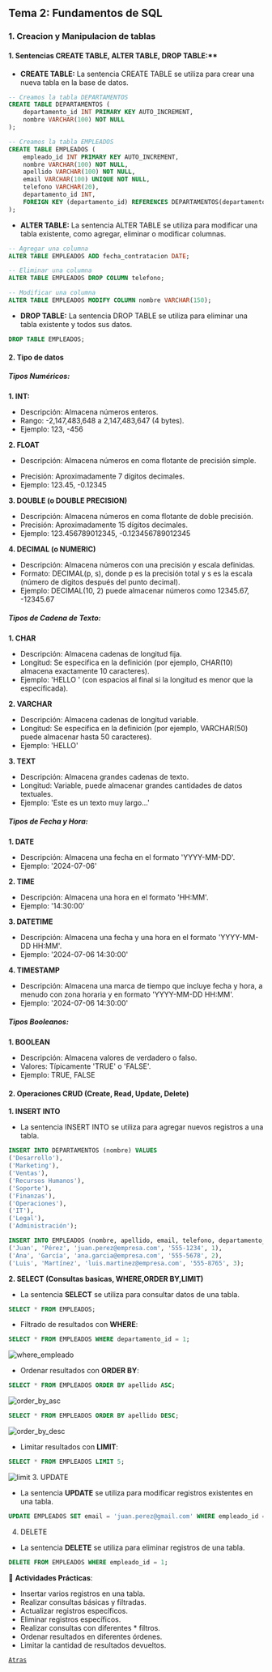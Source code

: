 ## Tema 2: Fundamentos de SQL

### 1. Creacion y Manipulacion de tablas

#### 1. Sentencias CREATE TABLE, ALTER TABLE, DROP TABLE:**
* **CREATE TABLE:**
La sentencia CREATE TABLE se utiliza para crear una nueva tabla en la base de datos.
```sql
-- Creamos la tabla DEPARTAMENTOS
CREATE TABLE DEPARTAMENTOS (
    departamento_id INT PRIMARY KEY AUTO_INCREMENT,
    nombre VARCHAR(100) NOT NULL
);

-- Creamos la tabla EMPLEADOS
CREATE TABLE EMPLEADOS (
    empleado_id INT PRIMARY KEY AUTO_INCREMENT,
    nombre VARCHAR(100) NOT NULL,
    apellido VARCHAR(100) NOT NULL,
    email VARCHAR(100) UNIQUE NOT NULL,
    telefono VARCHAR(20),
    departamento_id INT,
    FOREIGN KEY (departamento_id) REFERENCES DEPARTAMENTOS(departamento_id)
);
```
* **ALTER TABLE:**
La sentencia ALTER TABLE se utiliza para modificar una tabla existente, como agregar, eliminar o modificar columnas.
```sql
-- Agregar una columna
ALTER TABLE EMPLEADOS ADD fecha_contratacion DATE;

-- Eliminar una columna
ALTER TABLE EMPLEADOS DROP COLUMN telefono;

-- Modificar una columna
ALTER TABLE EMPLEADOS MODIFY COLUMN nombre VARCHAR(150);

```
* **DROP TABLE:**
La sentencia DROP TABLE se utiliza para eliminar una tabla existente y todos sus datos.
```sql
DROP TABLE EMPLEADOS;

```
#### 2. Tipo de datos
##### **Tipos Numéricos:**

**1. INT:**
* Descripción: Almacena números enteros.
* Rango: -2,147,483,648 a 2,147,483,647 (4 bytes).
* Ejemplo: 123, -456

**2. FLOAT**
* Descripción: Almacena números en coma flotante de precisión simple.
- Precisión: Aproximadamente 7 dígitos decimales.
- Ejemplo: 123.45, -0.12345

**3. DOUBLE (o DOUBLE PRECISION)**
* Descripción: Almacena números en coma flotante de doble precisión.
* Precisión: Aproximadamente 15 dígitos decimales.
* Ejemplo: 123.456789012345, -0.123456789012345

**4. DECIMAL (o NUMERIC)**
* Descripción: Almacena números con una precisión y escala definidas.
* Formato: DECIMAL(p, s), donde p es la precisión total y s es la escala (número de dígitos después del punto decimal).
* Ejemplo: DECIMAL(10, 2) puede almacenar números como 12345.67, -12345.67

##### **Tipos de Cadena de Texto:**
**1. CHAR**
* Descripción: Almacena cadenas de longitud fija.
* Longitud: Se especifica en la definición (por ejemplo, CHAR(10) almacena exactamente 10 caracteres).
* Ejemplo: 'HELLO ' (con espacios al final si la longitud es menor que la especificada).

**2. VARCHAR**

* Descripción: Almacena cadenas de longitud variable.
* Longitud: Se especifica en la definición (por ejemplo, VARCHAR(50) puede almacenar hasta 50 caracteres).
* Ejemplo: 'HELLO'

**3. TEXT**

* Descripción: Almacena grandes cadenas de texto.
* Longitud: Variable, puede almacenar grandes cantidades de datos textuales.
* Ejemplo: 'Este es un texto muy largo...'

##### Tipos de Fecha y Hora:

**1. DATE**

* Descripción: Almacena una fecha en el formato 'YYYY-MM-DD'.
* Ejemplo: '2024-07-06'

**2. TIME**

* Descripción: Almacena una hora en el formato 'HH:MM'.
* Ejemplo: '14:30:00'

**3. DATETIME**

* Descripción: Almacena una fecha y una hora en el formato 'YYYY-MM-DD HH:MM'.
* Ejemplo: '2024-07-06 14:30:00'

**4. TIMESTAMP**

* Descripción: Almacena una marca de tiempo que incluye fecha y hora, a menudo con zona horaria y en formato 'YYYY-MM-DD HH:MM'.
* Ejemplo: '2024-07-06 14:30:00'

##### Tipos Booleanos:

**1. BOOLEAN**
* Descripción: Almacena valores de verdadero o falso.
* Valores: Típicamente 'TRUE' o 'FALSE'.
* Ejemplo: TRUE, FALSE

#### 2. Operaciones CRUD (Create, Read, Update, Delete)
**1. INSERT INTO**

* La sentencia INSERT INTO se utiliza para agregar nuevos registros a una tabla.
```sql
INSERT INTO DEPARTAMENTOS (nombre) VALUES
('Desarrollo'),
('Marketing'),
('Ventas'),
('Recursos Humanos'),
('Soporte'),
('Finanzas'),
('Operaciones'),
('IT'),
('Legal'),
('Administración');

INSERT INTO EMPLEADOS (nombre, apellido, email, telefono, departamento_id) VALUES
('Juan', 'Pérez', 'juan.perez@empresa.com', '555-1234', 1),
('Ana', 'García', 'ana.garcia@empresa.com', '555-5678', 2),
('Luis', 'Martínez', 'luis.martinez@empresa.com', '555-8765', 3);

```
**2. SELECT (Consultas basicas, WHERE,ORDER BY,LIMIT)**

* La sentencia **SELECT** se utiliza para consultar datos de una tabla.
```sql
SELECT * FROM EMPLEADOS;
```
* Filtrado de resultados con **WHERE**:
```sql
SELECT * FROM EMPLEADOS WHERE departamento_id = 1;
```
![where_empleado](/imagenes/where_empleado.png)
* Ordenar resultados con **ORDER BY**:
```sql
SELECT * FROM EMPLEADOS ORDER BY apellido ASC;
```
![order_by_asc](/imagenes/order_by_asc.png)
```sql
SELECT * FROM EMPLEADOS ORDER BY apellido DESC;
```
![order_by_desc](/imagenes/order_by_desc.png)
* Limitar resultados con **LIMIT**:
```sql 
SELECT * FROM EMPLEADOS LIMIT 5;
```
![limit](/imagenes/limit.png)
3. UPDATE
* La sentencia **UPDATE** se utiliza para modificar registros existentes en una tabla.
```sql
UPDATE EMPLEADOS SET email = 'juan.perez@gmail.com' WHERE empleado_id = 1;

```
4. DELETE

* La sentencia **DELETE** se utiliza para eliminar registros de una tabla.
```sql
DELETE FROM EMPLEADOS WHERE empleado_id = 1;

```
📝 **Actividades Prácticas**:

* Insertar varios registros en una tabla.
* Realizar consultas básicas y filtradas.
* Actualizar registros específicos.
* Eliminar registros específicos.
* Realizar consultas con diferentes * filtros.
* Ordenar resultados en diferentes órdenes.
* Limitar la cantidad de resultados devueltos.

[`Atras`](/README.md)

